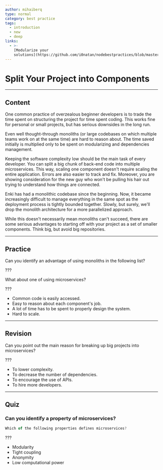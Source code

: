 ```yaml
---
author: mihaiberq
type: normal
category: best practice
tags:
  - introduction
  - new
  - deep
links:
  - >-
    [Modularize your
    solutions](https://github.com/i0natan/nodebestpractices/blob/master/sections/projectstructre/breakintcomponents.md){website}
---
```


# Split Your Project into Components


---

## Content

One common practice of overzealous beginner developers is to trade the time spent on structuring the project for time spent coding. This works fine for personal or small projects, but has serious downsides in the long run.

Even well thought-through monoliths (or large codebases on which multiple teams work on at the same time) are hard to reason about. The time saved initially is multiplied only to be spent on modularizing and dependencies management.

Keeping the software complexity low should be the main task of every developer. You can split a big chunk of back-end code into multiple microservices. This way, scaling one component doesn't require scaling the entire application. Errors are also easier to track and fix. Moreover, you are showing consideration for the new guy who won't be pulling his hair out trying to understand how things are connected.

Enki has had a monolithic codebase since the beginning. Now, it became increasingly difficult to manage everything in the same spot as the deployment process is tightly bounded together. Slowly, but surely, we'll drop the monolith architecture for a more parallelized approach.

While this doesn't necessarily mean monoliths can't succeed, there are some serious advantages to starting off with your project as a set of smaller components. Think big, but avoid big repositories.


---

## Practice

Can you identify an advantage of using monoliths in the following list?

???

What about one of using microservices?

???

- Common code is easily accessed.
- Easy to reason about each component's job.
- A lot of time has to be spent to properly design the system.
- Hard to scale.


---

## Revision

Can you point out the main reason for breaking up big projects into microservices?

???

- To lower complexity.
- To decrease the number of dependencies.
- To encourage the use of APIs.
- To hire more developers.


---

## Quiz

### Can you identify a property of microservices?


```javascript
Which of the following properties defines microservices?
```

 ???

- Modularity
- Tight coupling
- Anonymity
- Low computational power
